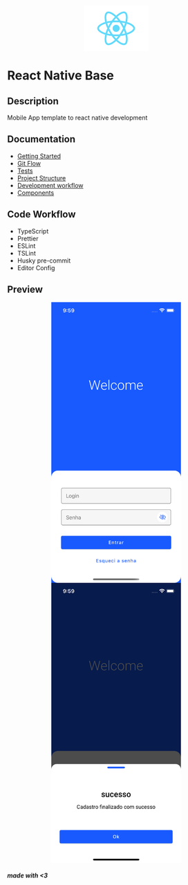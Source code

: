 <p align="center">
<img src="./src/assets/images/Logo.png" width="150" align="center"/>
</p>

# React Native Base

## Description

Mobile App template to react native development

## Documentation

- [Getting Started](documentation/getting-started.md)
- [Git Flow](documentation/gitflow.md)
- [Tests](documentation/tests.md)
- [Project Structure](documentation/project-structure.md)
- [Development workflow](documentation/development-workflow.md)
- [Components](documentation/components.md)

## Code Workflow

- TypeScript
- Prettier
- ESLint
- TSLint
- Husky pre-commit
- Editor Config

## Preview

<p align="center">
<img src="./documentation/preview/1.png" width="300" align="center"/>
<img src="./documentation/preview/2.png" width="300" align="center"/>
</p>

###### **made with <3**
